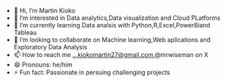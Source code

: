 - 👋 Hi, I’m Martin Kioko
- 👀 I’m interested in Data analytics,Data visualization and Cloud PLatforms 
- 🌱 I’m currently learning  Data analsis with Python,R,Excel,PowerBiand Tableau 
- 💞️ I’m looking to collaborate on  Machine learning,Web aplications and Exploratory Data Analysis
- 📫 How to reach me ...kiokomartin27@gmail.com,@mrwiseman on X 
- 😄 Pronouns: he/him
- ⚡ Fun fact: Passionate in persuing challenging projects

<!---
33Martin22/33Martin22 is a ✨ special ✨ repository because its `README.md` (this file) appears on your GitHub profile.
You can click the Preview link to take a look at your changes.
--->
